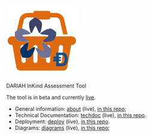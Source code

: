 ![inkind](https://raw.githubusercontent.com/Dans-labs/dariah/master/static/images/inkind_logo.png)

DARIAH InKind Assessment Tool

The tool is in beta and currently [live](https://dariah-beta.dans.knaw.nl/).

* General information:
  [about](https://dariah-beta.dans.knaw.nl/docs/about.md) (live), 
  [in this repo](https://github.com/Dans-labs/dariah/blob/master/client/docs/about.md);
* Technical Documentation:
  [techdoc](https://dariah-beta.dans.knaw.nl/api/file/tech/docs/gen/index.html) (live), 
  [in this repo](https://github.com/Dans-labs/dariah/tree/master/client/docs/gen).
* Deployment:
  [deploy](https://dariah-beta.dans.knaw.nl/tech/docs/deploy.md) (live), 
  [in this repo](https://github.com/Dans-labs/dariah/blob/master/client/docs/deploy.md).
* Diagrams:
  [diagrams]() (live), 
  [in this repo](https://github.com/Dans-labs/dariah/blob/master/client/docs/design.pdf);


